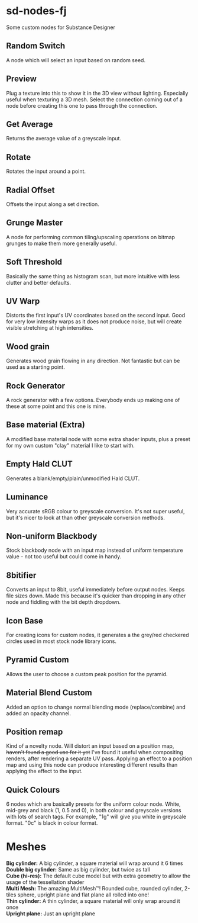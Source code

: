 # sd-nodes-fj
Some custom nodes for Substance Designer

## Random Switch
A node which will select an input based on random seed.

## Preview
Plug a texture into this to show it in the 3D view without lighting. Especially useful when texturing a 3D mesh. Select the connection coming out of a node before creating this one to pass through the connection.

## Get Average
Returns the average value of a greyscale input.

## Rotate
Rotates the input around a point.

## Radial Offset
Offsets the input along a set direction.

## Grunge Master
A node for performing common tiling/upscaling operations on bitmap grunges to make them more generally useful.

## Soft Threshold
Basically the same thing as histogram scan, but more intuitive with less clutter and better defaults.

## UV Warp
Distorts the first input's UV coordinates based on the second input. Good for very low intensity warps as it does not produce noise, but will create visible stretching at high intensities.

## Wood grain
Generates wood grain flowing in any direction. Not fantastic but can be used as a starting point.

## Rock Generator
A rock generator with a few options. Everybody ends up making one of these at some point and this one is mine.

## Base material (Extra)
A modified base material node with some extra shader inputs, plus a preset for my own custom "clay" material I like to start with.

## Empty Hald CLUT
Generates a blank/empty/plain/unmodified Hald CLUT.

## Luminance
Very accurate sRGB colour to greyscale conversion. It's not super useful, but it's nicer to look at than other greyscale conversion methods.

## Non-uniform Blackbody
Stock blackbody node with an input map instead of uniform temperature value - not too useful but could come in handy.

## 8bitifier
Converts an input to 8bit, useful immediately before output nodes. Keeps file sizes down. Made this because it's quicker than dropping in any other node and fiddling with the bit depth dropdown.

## Icon Base
For creating icons for custom nodes, it generates a the grey/red checkered circles used in most stock node library icons.

## Pyramid Custom
Allows the user to choose a custom peak position for the pyramid.

## Material Blend Custom
Added an option to change normal blending mode (replace/combine) and added an opacity channel.

## Position remap
Kind of a novelty node. Will distort an input based on a position map, ~~haven't found a good use for it yet~~ I've found it useful when compositing renders, after rendering a separate UV pass. Applying an effect to a position map and using this node can produce interesting different results than applying the effect to the input.

## Quick Colours
6 nodes which are basically presets for the uniform colour node. White, mid-grey and black (1, 0.5 and 0), in both colour and greyscale versions with lots of search tags. For example, "1g" will give you white in greyscale format. "0c" is black in colour format.

# Meshes
**Big cylinder:** A big cylinder, a square material will wrap around it 6 times  
**Double big cylinder:** Same as big cylinder, but twice as tall  
**Cube (hi-res):** The default cube model but with extra geometry to allow the usage of the tessellation shader  
**Multi Mesh:** The amazing MultiMesh™! Rounded cube, rounded cylinder, 2-tiles sphere, upright plane and flat plane all rolled into one!  
**Thin cylinder:** A thin cylinder, a square material will only wrap around it once  
**Upright plane:** Just an upright plane  
